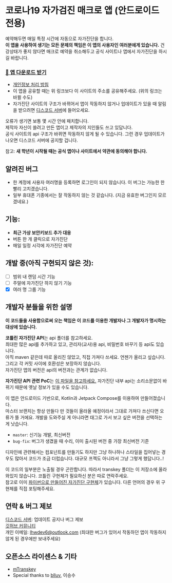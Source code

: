 # 코로나19 자가검진 매크로 앱 (안드로이드 전용)

예약해두면 매일 특정 시간에 자동으로 자가진단을 합니다.  
**이 앱을 사용하여 생기는 모든 문제의 책임은 이 앱의 사용자인 여러분에게 있습니다.**
건강상태가 좋지 않다면 매크로 예약을 취소해두고 공식 사이트나 앱에서 자가진단을 하시길 바랍니다.

### [**📎 앱 다운로드 받기**](https://github.com/lhwdev/covid-selftest-macro/releases/latest/download/app-release.apk)  
- [개인정보 처리 방침](PRIVACY_POLICY.md)
- 이 앱을 공유할 때는 위 링크보다 이 사이트의 주소를 공유해주세요. (위의 링크는 바뀔 수도)  
- 자가진단 사이트의 구조가 바뀌어서 앱이 작동하지 않거나 업데이트가 있을 때 알림을 받으려면 [디스코드 서버](https://discord.gg/a2hNMF39AC)에 들어오세요.  

오류가 생기면 보통 몇 시간 안에 패치합니다.  
제작자 자신이 쓸려고 만든 앱이고 제작자의 지인들도 쓰고 있답니다.  
공식 사이트의 api 구조가 바뀌면 작동하지 않게 될 수 있습니다.
그런 경우 업데이트가 나오면 디스코드 서버에 공지할 겁니다.

참고: **새 학년이 시작될 때는 공식 앱이나 사이트에서 약관에 동의해야 합니다.**  
## 알려진 버그
- 한 계정에 사용자 여러명을 등록하면 로그인이 되지 않습니다. 이 버그는 가능한 한
  빨리 고치겠습니다.
- 일부 휴대폰 기종에서는 잘 작동하지 않는 것 같습니다. (지금 유효한 버그인지 모르겠네요.)


## 기능:
- **최근 가상 보안키보드 추가 대응**
- 버튼 한 개 클릭으로 자가진단
- 매일 일정 시각에 자가진단 예약


## 개발 중(아직 구현되지 않은 것):
- [ ] 범위 내 랜덤 시간 기능
- [ ] 주말에 자가진단 하지 않기 기능
- [x] 여러 명 그룹 기능

## 개발자 분들을 위한 설명

**이 코드들을 사용함으로써 오는 책임은 이 코드를 이용한 개발자나 그 개발자가 명시하는 대상에 있습니다.**

**코틀린 자가진단 API**는 api 폴더를 참고하세요.  
최대한 많은 api를 추가하고 있고, 관리자(교사)용 api, 비밀번호 바꾸기 등 api도 있습니다.  
아직 maven 같은데 따로 올리진 않았고, 직접 가져다 쓰세요. 언젠가 올리고 싶습니다. 그리고 각 커밋 사이에 호환성은 보장하지 않습니다.  
자가진단 앱의 버전은 api의 버전과는 관계가 없습니다.

**자가진단 API 관련 PoC**는 [이 파일을 참고하세요.](PoC.md)
자가진단 내부 api는 소리소문없이 바뀌기 때문에 옛날 정보가 있을 수도 있습니다.

이 앱은 안드로이드 기반으로, Kotlin과 Jetpack Compose를 이용하여 만들어졌습니다.  
마스터 브랜치는 항상 만들다 만 것들이 올라올 예정이라서 그대로 가져다 쓰신다면 오류가 뜰 거에요. 개발을 도와주실 게 아니라면 태그로 가서 보고 싶은 버전을 선택하는 게 낫습니다.

- `master`: 신기능 개발, 최신버전
- `bug-fix`: 버그가 생겼을 때 수리, 이미 출시된 버전 중 가장 최신버전 기준

디자인에 관련해서는 컴포넌트를 만들기도 하지만 그냥 하나하나 스타일을 집어넣는 경우도 많아서 코드가 조금 더럽습니다. 대규모 프젝도 아니라서 그냥 그렇게 했답니다..!

이 코드의 일부분은 노출될 경우 곤란합니다. 따라서 transkey 폴더는 이 저장소에 올라와있지
않습니다. 코틀린 구현체가 필요하신 분은 따로 연락주세요.  
참고로 이미 [파이썬으로 만들어진 자가진단 구현체](https://github.com/331leo/hcskr_python)가 있습니다.
다른 언어의 경우 위 구현체를 직접 포팅해주세요.

## 연락 & 버그 제보
[디스코드 서버](https://discord.gg/a2hNMF39AC): 업데이트 공지나 버그 제보  
[깃허브 커뮤니티](https://github.com/lhwdev/covid-selftest-macro/discussions)  
개인 이메일: lhwdev6@outlook.com (최대한 버그가 있어서 작동하던 앱이 작동하지 않게 된 경우에만 보내주세요)  

## 오픈소스 라이센스 & 기타
- [mTranskey](https://github.com/Nua07/mTransKey)
- Special thanks to [blluv](https://github.com/blluv), 이승수

